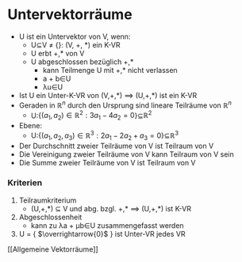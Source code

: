 # Untervektorräume
+ U ist ein Untervektor von V, wenn:
	+ U⊆V ≠ {}: (V, +, \*) ein K-VR
	+ U erbt +,\* von V
	+ U abgeschlossen bezüglich +,\* 
		+ kann Teilmenge U mit +,\* nicht verlassen
		+ a + b∈U
		+ λu∈U
+ Ist U ein Unter-K-VR von (V,+,\*) ==> (U,+,\*) ist ein K-VR
+ Geraden in $ℝ^n$ durch den Ursprung sind lineare Teilräume von $ℝ^n$
	+ U:{$(a_1, a_2)∈ℝ^2: 3a_1 - 4a_2 = 0$}⊆$ℝ^2$
+ Ebene:
	+ U:{$(a_1, a_2, a_3)∈ℝ^3: 2a_1 - 2a_2 + a_3= 0$}⊆$ℝ^3$
+ Der Durchschnitt zweier Teilräume von V ist Teilraum von V
+ Die Vereinigung zweier Teilräume von V kann Teilraum von V sein
+ Die Summe zweier Teilräume von V ist Teilraum von V


### Kriterien
1. Teilraumkriterium
	+ (U,+,\*) ⊆ V und abg. bzgl. +,\* ==> (U,+,\*) ist K-VR
2. Abgeschlossenheit
	+ kann zu λa + μb∈U zusammengefasst werden
3.  U = { $\overrightarrow{0}$ } ist Unter-VR jedes VR

[[Allgemeine Vektorräume]]